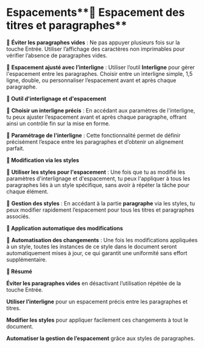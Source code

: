 # Espacements**📌 Espacement des titres et paragraphes**

🔹 **Éviter les paragraphes vides** : Ne pas appuyer plusieurs fois sur la touche Entrée. Utiliser l’affichage des caractères non imprimables pour vérifier l’absence de paragraphes vides.

🔹 **Espacement ajusté avec l’interligne** : Utiliser l’outil **Interligne** pour gérer l'espacement entre les paragraphes. Choisir entre un interligne simple, 1,5 ligne, double, ou personnaliser l’espacement avant et après chaque paragraphe.



**📌 Outil d'interlignage et d'espacement**

🔹 **Choisir un interligne précis** : En accédant aux paramètres de l'interligne, tu peux ajuster l’espacement avant et après chaque paragraphe, offrant ainsi un contrôle fin sur la mise en forme.

🔹 **Paramétrage de l'interligne** : Cette fonctionnalité permet de définir précisément l’espace entre les paragraphes et d’obtenir un alignement parfait.



**📌 Modification via les styles**

🔹 **Utiliser les styles pour l'espacement** : Une fois que tu as modifié les paramètres d'interlignage et d'espacement, tu peux l'appliquer à tous les paragraphes liés à un style spécifique, sans avoir à répéter la tâche pour chaque élément.

🔹 **Gestion des styles** : En accédant à la partie **paragraphe** via les styles, tu peux modifier rapidement l’espacement pour tous les titres et paragraphes associés.



**📌 Application automatique des modifications**

🔹 **Automatisation des changements** : Une fois les modifications appliquées à un style, toutes les instances de ce style dans le document seront automatiquement mises à jour, ce qui garantit une uniformité sans effort supplémentaire.



**📌 Résumé**

**Éviter les paragraphes vides** en désactivant l’utilisation répétée de la touche Entrée.

**Utiliser l’interligne** pour un espacement précis entre les paragraphes et titres.

**Modifier les styles** pour appliquer facilement ces changements à tout le document.

**Automatiser la gestion de l’espacement** grâce aux styles de paragraphes.
